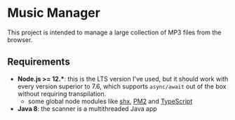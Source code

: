 # Music Manager

<!-- [![Build Status](https://travis-ci.com/chrisvoo/mp3manager.svg?branch=master)](https://travis-ci.com/chrisvoo/mp3manager) -->

This project is intended to manage a large collection of MP3 files from the browser.

## Requirements

- __Node.js >= 12.*__: this is the LTS version I've used, but it should work with every version superior to 7.6, which supports `async/await` out of the box without requiring transpilation.
  - some global node modules like [shx](https://github.com/shelljs/shx), [PM2](https://pm2.keymetrics.io/) and [TypeScript](https://github.com/microsoft/TypeScript/)
- __Java 8__: the scanner is a multithreaded Java app
